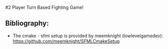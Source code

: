 #2 Player Turn Based Fighting Game!

## Bibliography:
- The cmake - sfml setup is provided by meemknight (lowlevelgamedev): https://github.com/meemknight/SFMLCmakeSetup
